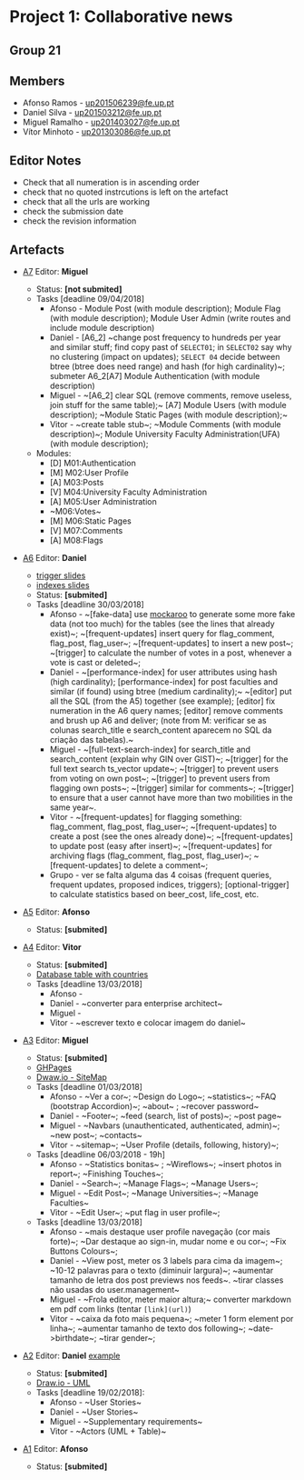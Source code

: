 # Project 1: Collaborative news
## Group 21
## Members
 * Afonso Ramos - up201506239@fe.up.pt
 * Daniel Silva - up201503212@fe.up.pt
 * Miguel Ramalho - up201403027@fe.up.pt
 * Vítor Minhoto - up201303086@fe.up.pt

## Editor Notes
 * Check that all numeration is in ascending order
 * check that no quoted instrcutions is left on the artefact
 * check that all the urls are working
 * check the submission date
 * check the revision information

## Artefacts

 * [A7](https://hackmd.io/Hk36u2otREmVxBWReAERnA) Editor: **Miguel**
    * Status: **[not submited]**
    * Tasks [deadline 09/04/2018]
      * Afonso - Module Post (with module description); Module Flag (with module description); Module User Admin (write routes and include module description)
      * Daniel - [A6_2] ~change post frequency to hundreds per year and similar stuff; find copy past of `SELECT01`; in `SELECT02` say why no clustering (impact on updates); `SELECT 04` decide between btree (btree does need range) and hash (for high cardinality)~; submeter A6_2[A7] Module Authentication (with module description)
      * Miguel - ~[A6_2] clear SQL (remove comments, remove useless, join stuff for the same table);~ [A7] Module Users (with module description); ~Module Static Pages (with module description);~
      * Vitor - ~create table stub~; ~Module Comments (with module description)~; Module University Faculty Administration(UFA) (with module description);
   * Modules:
      * [D] M01:Authentication
      * [M] M02:User Profile
      * [A] M03:Posts
      * [V] M04:University Faculty Administration
      * [A] M05:User Administration
      * ~M06:Votes~
      * [M] M06:Static Pages
      * [V] M07:Comments
      * [A] M08:Flags
 * [A6](https://hackmd.io/JMpTEtGyTYGeBeBYbTGIZA) Editor: **Daniel**
    * [trigger slides](https://web.fe.up.pt/~arestivo/presentation/triggers/)
    * [indexes slides](https://web.fe.up.pt/~arestivo/presentation/indexes/)
    * Status: **[submited]**
    * Tasks [deadline 30/03/2018]
      * Afonso - ~[fake-data] use [mockaroo](https://www.mockaroo.com/) to generate some more fake data (not too much) for the tables (see the lines that already exist)~; ~[frequent-updates] insert query for flag_comment, flag_post, flag_user~; ~[frequent-updates] to insert a new post~; ~[trigger] to calculate the number of votes in a post, whenever a vote is cast or deleted~;
      * Daniel - ~[performance-index] for user attributes using hash (high cardinality); [performance-index] for post faculties and similar (if found) using btree (medium cardinality);~ ~[editor] put all the SQL (from the A5) together (see example); [editor] fix numeration in the A6 query names; [editor] remove comments and brush up A6 and deliver; (note from M: verificar se as colunas search_title e search_content aparecem no SQL da criação das tabelas).~    
      * Miguel - ~[full-text-search-index] for search_title and search_content (explain why GIN over GIST)~; ~[trigger] for the full text search ts_vector update~; ~[trigger] to prevent users from voting on own post~; ~[trigger] to prevent users from flagging own posts~; ~[trigger] similar for comments~; ~[trigger] to ensure that a user cannot have more than two mobilities in the same year~. 
      * Vitor - ~[frequent-updates] for flagging something: flag_comment, flag_post, flag_user~; ~[frequent-updates] to create a post (see the ones already done)~; ~[frequent-updates] to update post (easy after insert)~; ~[frequent-updates] for archiving flags (flag_comment, flag_post, flag_user)~; ~[frequent-updates] to delete a comment~; 
      * Grupo - ver se falta alguma das 4 coisas (frequent queries, frequent updates, proposed indices, triggers); [optional-trigger] to calculate statistics based on beer_cost, life_cost, etc.
 

 * [A5](https://hackmd.io/uB1_EPPXQlGHMfLwJFJYMw) Editor: **Afonso**
    * Status: **[submited]**
      
  * [A4](https://hackmd.io/DnNwGsCNQtK48EZJJBi1Pw) Editor: **Vitor**
    * Status: **[submited]**
    * [Database table with countries](https://github.com/raramuridesign/mysql-country-list/blob/master/mysql-country-list.sql)
    * Tasks [deadline 13/03/2018]
      * Afonso -
      * Daniel - ~converter para enterprise architect~
      * Miguel -  
      * Vitor - ~escrever texto e colocar imagem do daniel~
      
  * [A3](https://hackmd.io/CwRgrAHAbATAZhAtAYxgEzo4yIAZF4CGAzIiAJxRyECm5ENuhaQA) Editor: **Miguel**
    * Status: **[submited]**
    * [GHPages](https://msramalho.github.io/lbaw1721/)
    * [Dwaw.io - SiteMap](https://drive.google.com/file/d/1W-SPXbB57z5ZN7S4vmGSInLCbPAg0bjc/view?usp=sharing)
    * Tasks [deadline 01/03/2018]
      * Afonso - ~Ver a cor~; ~Design do Logo~; ~statistics~; ~FAQ (bootstrap Accordion)~; ~about~ ; ~recover password~
      * Daniel - ~Footer~; ~feed (search, list of posts)~; ~post page~
      * Miguel - ~Navbars (unauthenticated, authenticated, admin)~; ~new post~; ~contacts~
      * Vitor - ~sitemap~; ~User Profile (details, following, history)~;
    * Tasks [deadline 06/03/2018 - 19h]
      * Afonso - ~Statistics bonitas~ ; ~Wireflows~; ~insert photos in report~; ~Finishing Touches~; 
      * Daniel - ~Search~; ~Manage Flags~; ~Manage Users~;
      * Miguel - ~Edit Post~; ~Manage Universities~; ~Manage Faculties~
      * Vitor - ~Edit User~; ~put flag in user profile~; 
    * Tasks [deadline 13/03/2018]
      * Afonso - ~mais destaque user profile navegação (cor mais forte)~; ~Dar destaque ao sign-in, mudar nome e ou cor~; ~Fix Buttons Colours~;
      * Daniel - ~View post, meter os 3 labels para cima da imagem~; ~10-12 palavras para o texto (diminuir largura)~; ~aumentar tamanho de letra dos post previews nos feeds~. ~tirar classes não usadas do user.management~
      * Miguel - ~Frola editor, meter maior altura;~ converter markdown em pdf com links (tentar `[link](url)`)
      * Vitor - ~caixa da foto mais pequena~; ~meter 1 form element por linha~; ~aumentar tamanho de texto dos following~; ~date->birthdate~; ~tirar gender~;
      
 * [A2](https://hackmd.io/EwZgHGBmBsCmAmBaaAGaBDRAWLrECMBjAdn0XjC2IE551hQBWQoA) Editor: **Daniel** [example](https://web.fe.up.pt/~jlopes/doku.php/teach/lbaw/medialib/a2)
   * Status: **[submited]**
   * [Draw.io - UML](https://drive.google.com/file/d/1jJV-MGkb27NeJCkNnhLYBqZ4u2EGb1-L/view?usp=sharing)
   * Tasks [deadline 19/02/2018]:
     * Afonso - ~User Stories~
     * Daniel - ~User Stories~
     * Miguel - ~Supplementary requirements~
     * Vitor - ~Actors (UML + Table)~

 * [A1](https://hackmd.io/KwZmCYCNIU3BaAhuAxseAWDAOA7PATlwAZjMBGAE2xEgDNKCnIg=) Editor: **Afonso**
   * Status: **[submited]**
